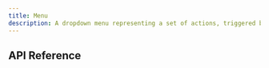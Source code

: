 ```yaml
---
title: Menu
description: A dropdown menu representing a set of actions, triggered by a button.
---
```


## API Reference

